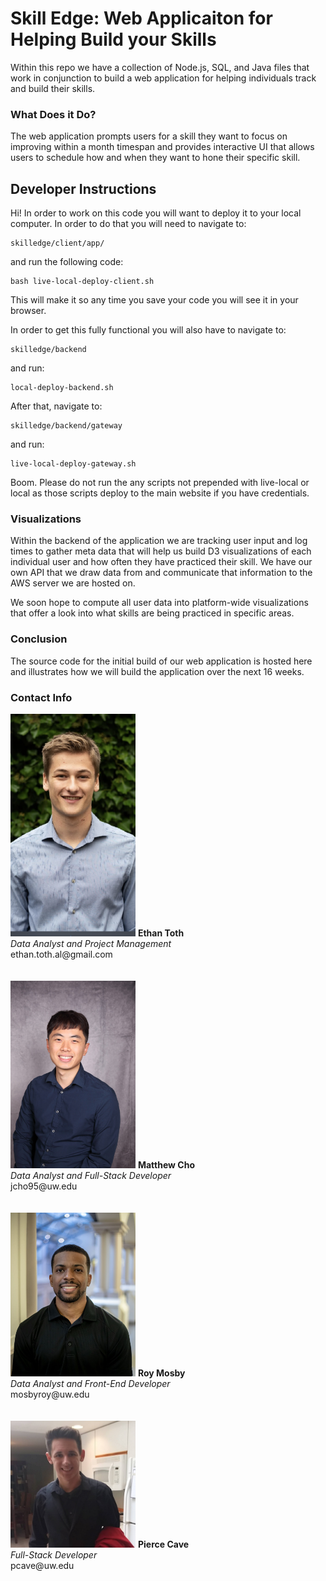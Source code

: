 # Skill Edge: Web Applicaiton for Helping Build your Skills

Within this repo we have a collection of Node.js, SQL, and Java files that work
in conjunction to build a web application for helping individuals track and
build their skills.

### What Does it Do?

The web application prompts users for a skill they want to focus on improving
within a month timespan and provides interactive UI that allows users to schedule
how and when they want to hone their specific skill.

## Developer Instructions

Hi! In order to work on this code you will want to deploy it to your local computer. In order to do that you will need to navigate to:

    skilledge/client/app/

and run the following code:

    bash live-local-deploy-client.sh

This will make it so any time you save your code you will see it in your browser.

In order to get this fully functional you will also have to navigate to:

    skilledge/backend

and run:

    local-deploy-backend.sh

After that, navigate to:

    skilledge/backend/gateway

and run:

    live-local-deploy-gateway.sh

Boom. Please do not run the any scripts not prepended with live-local or local as those scripts deploy to the main website if you have credentials.


### Visualizations

Within the backend of the application we are tracking user input and log times
to gather meta data that will help us build D3 visualizations of each individual
user and how often they have practiced their skill. We have our own API that
we draw data from and communicate that information to the AWS server we are
hosted on.

We soon hope to compute all user data into platform-wide visualizations that
offer a look into what skills are being practiced in specific areas.

### Conclusion

The source code for the initial build of our web application is hosted here
and illustrates how we will build the application over the next 16 weeks. 

### Contact Info

<!-- ![Ethan](/assets/ethan.PNG) -->
<img src="/assets/ethan.PNG" alt="Ethan" width="200px"/>
<b>Ethan Toth</b><br/>
<i>Data Analyst and Project Management</i><br/>
ethan.toth.al@gmail.com<br/><br/><br/>

<!-- ![Matthew](/assets/matthew.JPG) -->
<img src="/assets/matthew.JPG" alt="Matthew" width="200px"/>
<b>Matthew Cho</b><br/>
<i>Data Analyst and Full-Stack Developer</i><br/>
jcho95@uw.edu<br/><br/><br/>

<!-- ![Roy](/assets/roy.jpg) -->
<img src="/assets/roy.jpg" alt="Roy" width="200px"/>
<b>Roy Mosby</b><br/>
<i>Data Analyst and Front-End Developer</i><br/>
mosbyroy@uw.edu<br/><br/><br/>

<!-- ![Pierce](/assets/pierce.png) -->
<img src="/assets/pierce.png" alt="Pierce" width="200px"/>
<b>Pierce Cave</b><br/>
<i>Full-Stack Developer</i><br/>
pcave@uw.edu<br/><br/><br/>